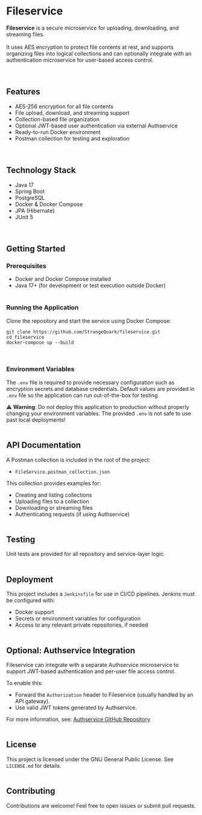 # Fileservice
**Fileservice** is a secure microservice for uploading, downloading, and streaming files.<br><br>
It uses AES encryption to protect file contents at rest, and supports organizing files into logical collections and can optionally integrate with an authentication microservice for user-based access control.
<br><br><br>

## Features
- AES-256 encryption for all file contents
- File upload, download, and streaming support
- Collection-based file organization
- Optional JWT-based user authentication via external Authservice
- Ready-to-run Docker environment
- Postman collection for testing and exploration
<br><br><br>

## Technology Stack
- Java 17
- Spring Boot
- PostgreSQL
- Docker & Docker Compose
- JPA (Hibernate)
- JUnit 5
<br><br><br>

## Getting Started

### Prerequisites
- Docker and Docker Compose installed
- Java 17+ (for development or test execution outside Docker)
<br><br>

### Running the Application
Clone the repository and start the service using Docker Compose:

```
git clone https://github.com/StrangeQuark/fileservice.git
cd fileservice
docker-compose up --build
```
<br>

### Environment Variables
The `.env` file is required to provide necessary configuration such as encryption secrets and database credentials. Default values are provided in `.env` file so the application can run out-of-the-box for testing.

⚠️ **Warning**: Do not deploy this application to production without properly changing your environment variables. The provided `.env` is not safe to use past local deployments!
<br><br>

## API Documentation
A Postman collection is included in the root of the project:

- `FileService.postman_collection.json`

This collection provides examples for:
- Creating and listing collections
- Uploading files to a collection
- Downloading or streaming files
- Authenticating requests (if using Authservice)
<br><br>

## Testing
Unit tests are provided for all repository and service-layer logic.
<br><br>

## Deployment
This project includes a `Jenkinsfile` for use in CI/CD pipelines. Jenkins must be configured with:

- Docker support
- Secrets or environment variables for configuration
- Access to any relevant private repositories, if needed
<br><br>

## Optional: Authservice Integration
Fileservice can integrate with a separate Authservice microservice to support JWT-based authentication and per-user file access control.

To enable this:
- Forward the `Authorization` header to Fileservice (usually handled by an API gateway).
- Use valid JWT tokens generated by Authservice.

For more information, see: [Authservice GitHub Repository](https://github.com/StrangeQuark/authservice)
<br><br>

## License
This project is licensed under the GNU General Public License. See `LICENSE.md` for details.
<br><br>

## Contributing
Contributions are welcome! Feel free to open issues or submit pull requests.
